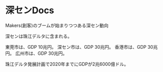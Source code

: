 深センDocs
========

Makers(創客)のブームが始まりつつある深セン動向

深センは珠江デルタに含まれる。

東莞市は、GDP 10兆円。
深セン市は、GDP 30兆円。
香港市は、GDP 30兆円。
広州市は、GDP 30兆円。

珠江デルタ発展計画で2020年までにGDPが2兆6000億ドル。



